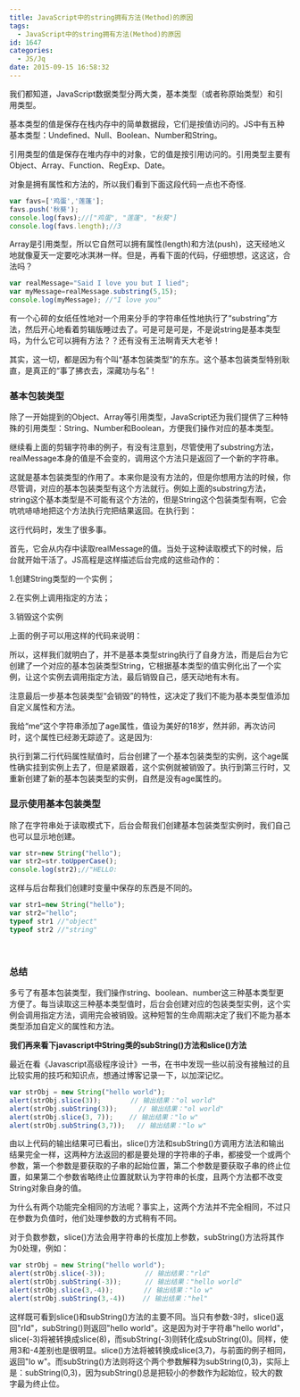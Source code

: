 ```yaml
---
title: JavaScript中的string拥有方法(Method)的原因
tags:
  - JavaScript中的string拥有方法(Method)的原因
id: 1647
categories:
  - JS/Jq
date: 2015-09-15 16:58:32
---
```


我们都知道，JavaScript数据类型分两大类，基本类型（或者称原始类型）和引用类型。

基本类型的值是保存在栈内存中的简单数据段，它们是按值访问的。JS中有五种基本类型：Undefined、Null、Boolean、Number和String。

引用类型的值是保存在堆内存中的对象，它的值是按引用访问的。引用类型主要有Object、Array、Function、RegExp、Date。

对象是拥有属性和方法的，所以我们看到下面这段代码一点也不奇怪.
```javascript
var favs=['鸡蛋','莲蓬'];
favs.push('秋葵');
console.log(favs);//["鸡蛋", "莲蓬", "秋葵"]
console.log(favs.length);//3
```
Array是引用类型，所以它自然可以拥有属性(length)和方法(push)，这天经地义地就像夏天一定要吃冰淇淋一样。但是，再看下面的代码，仔细想想，这这这，合法吗？
```javascript
var realMessage="Said I love you but I lied";
var myMessage=realMessage.substring(5,15);
console.log(myMessage); //"I love you"
```
有一个心碎的女纸任性地对一个用来分手的字符串任性地执行了“substring”方法，然后开心地看着剪辑版睡过去了。可是可是可是，不是说string是基本类型吗，为什么它可以拥有方法？？还有没有王法啊青天大老爷！

其实，这一切，都是因为有个叫“基本包装类型”的东东。这个基本包装类型特别耿直，是真正的“事了拂衣去，深藏功与名”！

### **基本包装类型**

除了一开始提到的Object、Array等引用类型，JavaScript还为我们提供了三种特殊的引用类型：String、Number和Boolean，方便我们操作对应的基本类型。

继续看上面的剪辑字符串的例子，有没有注意到，尽管使用了substring方法，realMessage本身的值是不会变的，调用这个方法只是返回了一个新的字符串。

这就是基本包装类型的作用了。本来你是没有方法的，但是你想用方法的时候，你尽管调，对应的基本包装类型有这个方法就行。例如上面的substring方法，string这个基本类型是不可能有这个方法的，但是String这个包装类型有啊，它会吭吭哧哧地把这个方法执行完把结果返回。在执行到：

这行代码时，发生了很多事。

首先，它会从内存中读取realMessage的值。当处于这种读取模式下的时候，后台就开始干活了。JS高程是这样描述后台完成的这些动作的：

1.创建String类型的一个实例；

2.在实例上调用指定的方法；

3.销毁这个实例

上面的例子可以用这样的代码来说明：

所以，这样我们就明白了，并不是基本类型string执行了自身方法，而是后台为它创建了一个对应的基本包装类型String，它根据基本类型的值实例化出了一个实例，让这个实例去调用指定方法，最后销毁自己，感天动地有木有。

注意最后一步基本包装类型“会销毁”的特性，这决定了我们不能为基本类型值添加自定义属性和方法。

我给“me“这个字符串添加了age属性，值设为美好的18岁，然并卵，再次访问时，这个属性已经渺无踪迹了。这是因为:

执行到第二行代码属性赋值时，后台创建了一个基本包装类型的实例，这个age属性确实挂到实例上去了，但是紧跟着，这个实例就被销毁了。执行到第三行时，又重新创建了新的基本包装类型的实例，自然是没有age属性的。

### **显示使用基本包装类型**

除了在字符串处于读取模式下，后台会帮我们创建基本包装类型实例时，我们自己也可以显示地创建。
```javascript
var str=new String("hello");
var str2=str.toUpperCase();
console.log(str2);//"HELLO:
```
这样与后台帮我们创建时变量中保存的东西是不同的。
```javascript
var str1=new String("hello");
var str2="hello";
typeof str1 //"object"
typeof str2 //"string"
```
&nbsp;

### **总结**

多亏了有基本包装类型，我们操作string、boolean、number这三种基本类型更方便了。每当读取这三种基本类型值时，后台会创建对应的包装类型实例，这个实例会调用指定方法，调用完会被销毁。这种短暂的生命周期决定了我们不能为基本类型添加自定义的属性和方法。

**我们再来看下javascript中String类的subString()方法和slice()方法**

最近在看《Javascript高级程序设计》一书，在书中发现一些以前没有接触过的且比较实用的技巧和知识点，想通过博客记录一下，以加深记忆。
```javascript
var strObj = new String("hello world");
alert(strObj.slice(3));    　　// 输出结果："ol world"
alert(strObj.subString(3));  　　// 输出结果："ol world"
alert(strObj.slice(3, 7));    // 输出结果："lo w"
alert(strObj.subString(3,7));   // 输出结果："lo w"
```
由以上代码的输出结果可已看出，slice()方法和subString()方调用方法法和输出结果完全一样，这两种方法返回的都是要处理的字符串的子串，都接受一个或两个参数，第一个参数是要获取的子串的起始位置，第二个参数是要获取子串的终止位置，如果第二个参数省略终止位置就默认为字符串的长度，且两个方法都不改变String对象自身的值。

为什么有两个功能完全相同的方法呢？事实上，这两个方法并不完全相同，不过只在参数为负值时，他们处理参数的方式稍有不同。

对于负数参数，slice()方法会用字符串的长度加上参数，subString()方法将其作为0处理，例如：
```javascript
var strObj = new String("hello world");
alert(strObj.slice(-3));　　　　　　// 输出结果："rld"
alert(strObj.subString(-3));　　　 // 输出结果："hello world"
alert(strObj.slice(3,-4));　　　　 // 输出结果："lo w"
alert(strObj.subString(3,-4))　　 // 输出结果："hel"
```
这样既可看到slice()和subString()方法的主要不同。当只有参数-3时，slice()返回"rld"，subString()则返回"hello world"。这是因为对于字符串"hello world"，slice(-3)将被转换成slice(8)，而subString(-3)则转化成subString(0)。同样，使用3和-4差别也是很明显。slice()方法将被转换成slice(3,7)，与前面的例子相同，返回"lo w"。而subString()方法则将这个两个参数解释为subString(0,3)，实际上是：subString(0,3)，因为subString()总是把较小的参数作为起始位，较大的数字最为终止位。